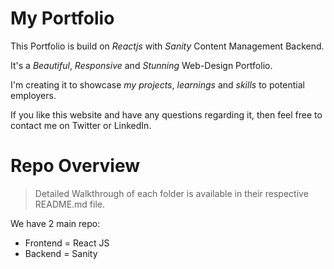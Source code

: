 # My Portfolio

This Portfolio is build on _Reactjs_ with _Sanity_ Content Management Backend.

It's a _Beautiful_, _Responsive_ and _Stunning_ Web-Design Portfolio.

I'm creating it to showcase _my projects_, _learnings_ and _skills_ to potential employers.

If you like this website and have any questions regarding it, then feel free to contact me on Twitter or LinkedIn.

# Repo Overview

> Detailed Walkthrough of each folder is available in their respective README.md file.

We have 2 main repo:

- Frontend = React JS
- Backend = Sanity
